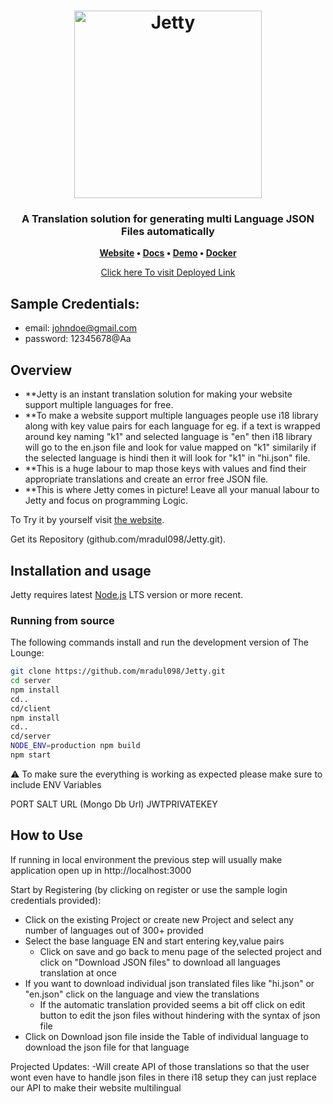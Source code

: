 <h1 align="center">
	<img
		width="300"
		alt="Jetty"
		src="https://i.ibb.co/k4TNp9b/favicon-1024-2-1.png">
</h1>

<h3 align="center">
	A Translation solution for generating multi Language JSON Files automatically
</h3>

<p align="center">
	<strong>
		<a href="https://thelounge.chat/">Website</a>
		•
		<a href="https://thelounge.chat/docs">Docs</a>
		•
		<a href="https://demo.thelounge.chat/">Demo</a>
    •
		<a href="https://github.com/thelounge/thelounge-docker">Docker</a>
	</strong>
</p>
<p align="center">
	<a href="https://jetty-beta.herokuapp.com/">Click here To visit Deployed Link</a>
</p>

## Sample Credentials:
- email: johndoe@gmail.com	
- password: 12345678@Aa


## Overview

- **Jetty is an instant translation solution for making your website support multiple languages for free.
- **To make a website support multiple languages people use i18 library along with key value pairs for each language for eg. if a text is wrapped around key naming "k1" and selected language is "en" then i18 library will go to the en.json file and look for value mapped on "k1" similarily if the selected language is hindi then it will look for "k1" in "hi.json" file.
- **This is a huge labour to map those keys with values and find their appropriate translations and create an error free JSON file.
- **This is where Jetty comes in picture! Leave all your manual labour to Jetty and focus on programming Logic.


To Try it by yourself visit [the website](https://jetty-beta.herokuapp.com/).

Get its Repository (github.com/mradul098/Jetty.git).

## Installation and usage

Jetty requires latest [Node.js](https://nodejs.org/) LTS version or more recent.


### Running from source

The following commands install and run the development version of The Lounge:

```sh
git clone https://github.com/mradul098/Jetty.git
cd server
npm install
cd..
cd/client
npm install
cd..
cd/server
NODE_ENV=production npm build
npm start
```

⚠️ To make sure the everything is working as expected please make sure to include ENV Variables

PORT
SALT
URL (Mongo Db Url)
JWTPRIVATEKEY


## How to Use

If running in local environment the previous step will usually make application open up in http://localhost:3000

Start by Registering (by clicking on register or use the sample login credentials provided):

- Click on the existing Project or create new Project and select any number of languages out of 300+ provided
- Select the base language EN and start entering key,value pairs
  - Click on save and go back to menu page of the selected project and click on "Download JSON files" to download all languages translation at once
- If you want to download individual json translated files like "hi.json" or "en.json" click on the language and view the translations
  - If the automatic translation provided seems a bit off click on edit button to edit the json files without hindering with the syntax of json file
- Click on Download json file inside the Table of individual language to download the json file for that language

Projected Updates:
  -Will create API of those translations so that the user wont even have to handle json files in there i18 setup they can just replace our API to make their website multilingual
